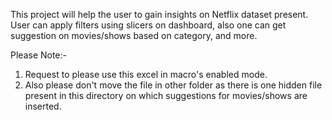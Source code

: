 This project will help the user to gain insights on Netflix dataset present. User can apply filters using slicers on dashboard, also one can get suggestion on movies/shows based on category, and more.

Please Note:- 
1. Request to please use this excel in macro's enabled mode. 
2. Also please don't move the file in other folder as there is one hidden file present in this directory on which suggestions for movies/shows are inserted.